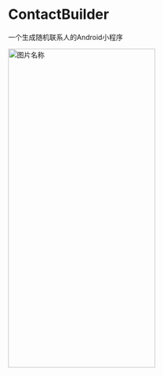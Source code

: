 # ContactBuilder
一个生成随机联系人的Android小程序


<img src="https://i.loli.net/2021/11/09/2GKrBbUevz9mFn3.jpg" width = "300" height = "650" alt="图片名称" align=center />

